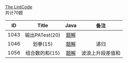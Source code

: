 
[The LintCode](https://www.patest.cn/contests/pat-b-practise) <br>
共计70题


|  ID  | Title                               |                Java                | 备注                       |
| :--: | :----------------------------------: | :--------------------------------------: | :-----------------------: |
| 1043 |   输出PATest(20)                       | [题解](https://github.com/ccccqyc/Algorithm/blob/master/PAT/src/main/java/BasicLevel/P1046.java) |                    |
| 1046 |   划拳(15)                       | [题解](https://github.com/ccccqyc/Algorithm/blob/master/PAT/src/main/java/BasicLevel/P1046.java) | 递归                   |
| 1056 |  组合数的和(15)                      | [题解](https://github.com/ccccqyc/Algorithm/blob/master/PAT/src/main/java/BasicLevel/P1056.java) | 波浪上升段差值和                   |

